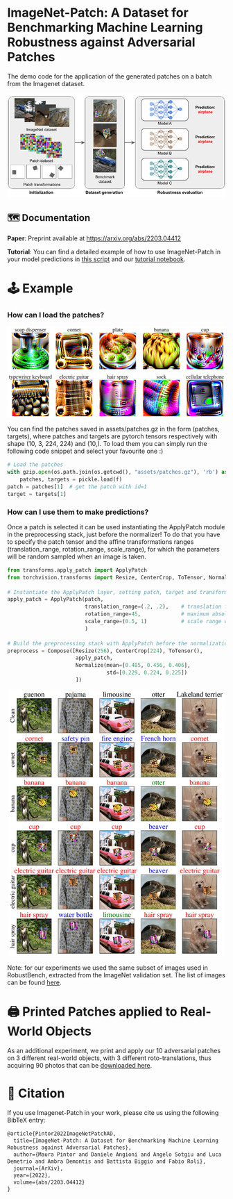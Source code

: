 # **ImageNet-Patch: A Dataset for Benchmarking Machine Learning Robustness against Adversarial Patches**

The demo code for the application of the generated patches on a batch from the Imagenet dataset.

<p align="center">
     <img src="./assets/Imagenet-Patch-schema.png" 
          width=700px 
          height=auto/>
</p>

## :world_map: Documentation

**Paper**: Preprint available at https://arxiv.org/abs/2203.04412

**Tutorial**: You can find a detailed example of how to use ImageNet-Patch in your model predictions in [this script](./example.py) and our [tutorial notebook](./imagenet_patch_example.ipynb).

# :joystick: Example

### How can I load the patches?

<p align="center">
     <img src="./assets/Imagenet_Patch.png" 
          width=700px 
          height=auto/>
</p>

You can find the patches saved in assets/patches.gz in the form (patches, targets),
where patches and targets are pytorch tensors respectively with shape (10, 3, 224, 224) and (10,).
To load them you can simply run the following code snippet and select your favourite one :)

```python
# Load the patches
with gzip.open(os.path.join(os.getcwd(), "assets/patches.gz"), 'rb') as f:
    patches, targets = pickle.load(f)
patch = patches[1]  # get the patch with id=1
target = targets[1]
```


### How can I use them to make predictions?

Once a patch is selected it can be used 
instantiating the ApplyPatch module in the preprocessing stack, just before the normalizer!
To do that you have to specify the patch tensor and the affine transformations
ranges (translation_range, rotation_range, scale_range), for which the parameters will be random sampled when an image is taken.


```python
from transforms.apply_patch import ApplyPatch
from torchvision.transforms import Resize, CenterCrop, ToTensor, Normalize, Compose

# Instantiate the ApplyPatch layer, setting patch, target and transforms
apply_patch = ApplyPatch(patch,
                         translation_range=(.2, .2),    # translation fraction wrt image dimensions
                         rotation_range=45,             # maximum absolute value of the rotation in degree
                         scale_range=(0.5, 1)           # scale range wrt image dimensions
                         )

# Build the preprocessing stack with ApplyPatch before the normalization step
preprocess = Compose([Resize(256), CenterCrop(224), ToTensor(),
                      apply_patch,
                      Normalize(mean=[0.485, 0.456, 0.406],
                                std=[0.229, 0.224, 0.225])
                      ])
```



<p align="center">
     <img src="./assets/Imagenet_Patch_Predictions.png" 
          width=500px 
          height=auto/>
</p>

Note: for our experiments we used the same subset of images used in RobustBench, extracted from the ImageNet validation set. The list of images can be found [here](https://github.com/RobustBench/robustbench/blob/master/robustbench/data/imagenet_test_image_ids.txt).

# :printer: Printed Patches applied to Real-World Objects
As an additional experiment, we print and apply our 10 adversarial patches on 3 different real-world objects, with 3 different roto-translations, thus acquiring 90 photos that can be [downloaded here](https://www.dropbox.com/scl/fo/6pin19joxsu3yp5sjzm0u/h?dl=0&rlkey=60eor85ral2bmytnuty397en6).


# :newspaper: Citation

If you use Imagenet-Patch in your work, please cite us using the following BibTeX entry:

```
@article{Pintor2022ImageNetPatchAD,
  title={ImageNet-Patch: A Dataset for Benchmarking Machine Learning Robustness against Adversarial Patches},
  author={Maura Pintor and Daniele Angioni and Angelo Sotgiu and Luca Demetrio and Ambra Demontis and Battista Biggio and Fabio Roli},
  journal={ArXiv},
  year={2022},
  volume={abs/2203.04412}
}
```
